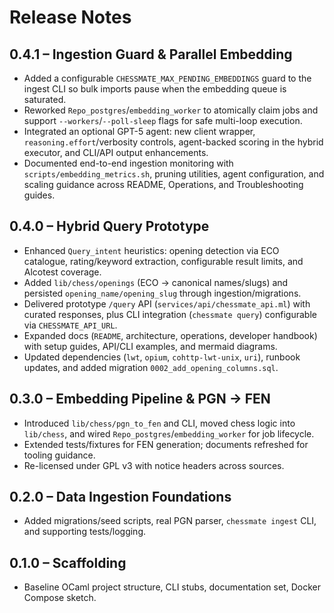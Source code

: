 # Release Notes

## 0.4.1 – Ingestion Guard & Parallel Embedding
- Added a configurable `CHESSMATE_MAX_PENDING_EMBEDDINGS` guard to the ingest CLI so bulk imports pause when the embedding queue is saturated.
- Reworked `Repo_postgres`/`embedding_worker` to atomically claim jobs and support `--workers`/`--poll-sleep` flags for safe multi-loop execution.
- Integrated an optional GPT-5 agent: new client wrapper, `reasoning.effort`/verbosity controls, agent-backed scoring in the hybrid executor, and CLI/API output enhancements.
- Documented end-to-end ingestion monitoring with `scripts/embedding_metrics.sh`, pruning utilities, agent configuration, and scaling guidance across README, Operations, and Troubleshooting guides.

## 0.4.0 – Hybrid Query Prototype
- Enhanced `Query_intent` heuristics: opening detection via ECO catalogue, rating/keyword extraction, configurable result limits, and Alcotest coverage.
- Added `lib/chess/openings` (ECO → canonical names/slugs) and persisted `opening_name/opening_slug` through ingestion/migrations.
- Delivered prototype `/query` API (`services/api/chessmate_api.ml`) with curated responses, plus CLI integration (`chessmate query`) configurable via `CHESSMATE_API_URL`.
- Expanded docs (`README`, architecture, operations, developer handbook) with setup guides, API/CLI examples, and mermaid diagrams.
- Updated dependencies (`lwt`, `opium`, `cohttp-lwt-unix`, `uri`), runbook updates, and added migration `0002_add_opening_columns.sql`.

## 0.3.0 – Embedding Pipeline & PGN → FEN
- Introduced `lib/chess/pgn_to_fen` and CLI, moved chess logic into `lib/chess`, and wired `Repo_postgres`/`embedding_worker` for job lifecycle.
- Extended tests/fixtures for FEN generation; documents refreshed for tooling guidance.
- Re-licensed under GPL v3 with notice headers across sources.

## 0.2.0 – Data Ingestion Foundations
- Added migrations/seed scripts, real PGN parser, `chessmate ingest` CLI, and supporting tests/logging.

## 0.1.0 – Scaffolding
- Baseline OCaml project structure, CLI stubs, documentation set, Docker Compose sketch.
